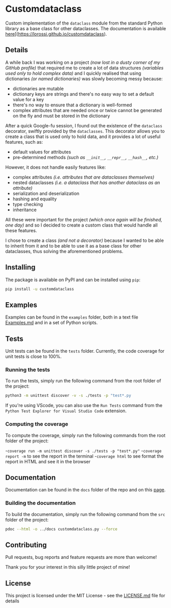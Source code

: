 # Customdataclass

Custom implementation of the `dataclass` module from the standard Python library as a base class for other dataclasses.
The documentation is available [here](https://lorossi.github.io/customdataclass)](https://lorossi.github.io/customdataclass).

## Details

A while back I was working on a project *(now lost in a dusty corner of my GitHub profile)* that required me to create a lot of data structures *(variables used only to hold complex data)* and I quickly realised that using dictionaries *(or named dictionaries)* was slowly becoming messy because:

- dictionaries are mutable
- dictionary keys are strings and there's no easy way to set a default value for a key
- there's no way to ensure that a dictionary is well-formed
- complex attributes that are needed once or twice cannot be generated on the fly and must be stored in the dictionary

After a quick Google-fu session, I found out the existence of the `dataclass` decorator, swiftly provided by the `dataclasses`. This decorator allows you to create a class that is used only to hold data, and it provides a lot of useful features, such as:

- default values for attributes
- pre-determined methods *(such as `__init__`, `__repr__`, `__hash__`, etc.)*

However, it does not handle easily features like:

- complex attributes *(i.e. attributes that are dataclasses themselves)*
- nested dataclasses *(i.e. a dataclass that has another dataclass as an attribute)*
- serialization and deserialization
- hashing and equality
- type checking
- inheritance

All these were important for the project *(which once again will be finished, one day)* and so I decided to create a custom class that would handle all these features.

I chose to create a class *(and not a decorator)* because I wanted to be able to inherit from it and to be able to use it as a base class for other dataclasses, thus solving the aforementioned problems.

## Installing

The package is available on PyPI and can be installed using `pip`:

```bash
pip install -u customdataclass
```

## Examples

Examples can be found in the `examples` folder, both in a text file [Examples.md](examples/Examples.md) and in a set of Python scripts.

## Tests

Unit tests can be found in the `tests` folder.
Currently, the code coverage for unit tests is close to 100%.

### Running the tests

To run the tests, simply run the following command from the root folder of the project:

```bash
python3 -m unittest discover -v -s ./tests -p "test*.py
```

If you're using VScode, you can also use the `Run Tests` command from the `Python Test Explorer for Visual Studio Code` extension.

### Computing the coverage

To compute the coverage, simply run the following commands from the root folder of the project:

-`coverage run -m unittest discover -s ./tests -p "test*.py"`
-`coverage report -m` to see the report in the terminal
-`coverage html` to see format the report in HTML and see it in the browser

## Documentation

Documentation can be found in the `docs` folder of the repo and on this [page](https://lorossi.github.io/customdataclass).

### Building the documentation

To build the documentation, simply run the following command from the `src` folder of the project:

```bash
pdoc --html -o ../docs customdataclass.py --force
```

## Contributing

Pull requests, bug reports and feature requests are more than welcome!

Thank you for your interest in this silly little project of mine!

## License

This project is licensed under the MIT License - see the [LICENSE.md](LICENSE.md) file for details

